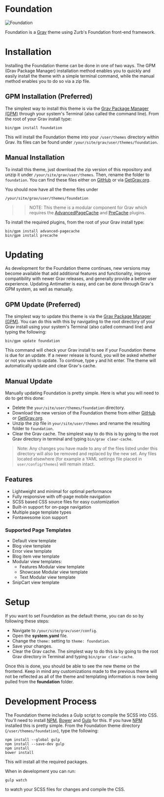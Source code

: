 # Foundation

![Foundation](assets/readme_1.png)

Foundation is a [Grav](http://getgrav.org) theme using Zurb's Foundation front-end framework.

# Installation

Installing the Foundation theme can be done in one of two ways. The GPM (Grav Package Manager) installation method enables you to quickly and easily install the theme with a simple terminal command, while the manual method enables you to do so via a zip file.

## GPM Installation (Preferred)

The simplest way to install this theme is via the [Grav Package Manager (GPM)](http://learn.getgrav.org/advanced/grav-gpm) through your system's Terminal (also called the command line).  From the root of your Grav install type:

    bin/gpm install foundation

This will install the Foundation theme into your `/user/themes` directory within Grav. Its files can be found under `/your/site/grav/user/themes/foundation`.

## Manual Installation

To install this theme, just download the zip version of this repository and unzip it under `/your/site/grav/user/themes`. Then, rename the folder to `foundation`. You can find these files either on [GitHub](https://github.com/brettdewoody/grav-theme-foundation) or via [GetGrav.org](http://getgrav.org/downloads/themes).

You should now have all the theme files under

    /your/site/grav/user/themes/foundation

>> NOTE: This theme is a modular component for Grav which requires the [AdvancedPageCache](https://github.com/getgrav/grav-plugin-advanced-pagecache) and [PreCache](https://github.com/getgrav/grav-plugin-precache) plugins.

To install the required plugins, from the root of your Grav install type:

    bin/gpm install advanced-pagecache
    bin/gpm install precache

# Updating

As development for the Foundation theme continues, new versions may become available that add additional features and functionality, improve compatibility with newer Grav releases, and generally provide a better user experience. Updating Antimatter is easy, and can be done through Grav's GPM system, as well as manually.

## GPM Update (Preferred)

The simplest way to update this theme is via the [Grav Package Manager (GPM)](http://learn.getgrav.org/advanced/grav-gpm). You can do this with this by navigating to the root directory of your Grav install using your system's Terminal (also called command line) and typing the following:

    bin/gpm update foundation

This command will check your Grav install to see if your Foundation theme is due for an update. If a newer release is found, you will be asked whether or not you wish to update. To continue, type `y` and hit enter. The theme will automatically update and clear Grav's cache.

## Manual Update

Manually updating Foundation is pretty simple. Here is what you will need to do to get this done:

* Delete the `your/site/user/themes/foundation` directory.
* Download the new version of the Foundation theme from either [GitHub](https://github.com/getgrav/grav-plugin-foundation) or [GetGrav.org](http://getgrav.org/downloads/themes#extras).
* Unzip the zip file in `your/site/user/themes` and rename the resulting folder to `foundation`.
* Clear the Grav cache. The simplest way to do this is by going to the root Grav directory in terminal and typing `bin/grav clear-cache`.

> Note: Any changes you have made to any of the files listed under this directory will also be removed and replaced by the new set. Any files located elsewhere (for example a YAML settings file placed in `user/config/themes`) will remain intact.

## Features

* Lightweight and minimal for optimal performance
* Fully responsive with off-page mobile navigation
* SCSS based CSS source files for easy customization
* Built-in support for on-page navigation
* Multiple page template types
* Fontawesome icon support

### Supported Page Templates

* Default view template
* Blog view template
* Error view template
* Blog item vew template
* Modular view templates:
  * Features Modular view template
  * Showcase Modular view template
  * Text Modular view template
* SnipCart view template

# Setup

If you want to set Foundation as the default theme, you can do so by following these steps:

* Navigate to `/your/site/grav/user/config`.
* Open the **system.yaml** file.
* Change the `theme:` setting to `theme: foundation`.
* Save your changes.
* Clear the Grav cache. The simplest way to do this is by going to the root Grav directory in Terminal and typing `bin/grav clear-cache`.

Once this is done, you should be able to see the new theme on the frontend. Keep in mind any customizations made to the previous theme will not be reflected as all of the theme and templating information is now being pulled from the **foundation** folder.

# Development Process

The Foundation theme includes a Gulp script to compile the SCSS into CSS. You'll need to install [NPM](https://www.npmjs.com/package/npm), [Bower](http://bower.io/) and [Gulp](http://gulpjs.com/) for this. If you have [NPM](https://www.npmjs.com/package/npm) installed this is pretty simple. From the Foundation theme directory (`/user/themes/foundation`), type the following:

    npm install --global gulp
    npm install --save-dev gulp
    npm install
    bower install

This will install all the required packages.

When in development you can run:

    gulp watch

to watch your SCSS files for changes and compile the CSS.
